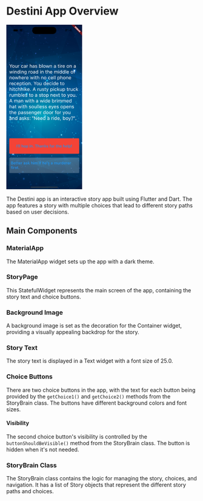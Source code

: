 # Destini App Overview

<img src="Simulator%20Screen%20Shot%20-%20iPhone%2014%20Pro%20-%202023-05-01%20at%2000.08.04.png" alt="App Screenshot" width="200">

The Destini app is an interactive story app built using Flutter and Dart. The app features a story with multiple choices that lead to different story paths based on user decisions.

## Main Components

### MaterialApp

The MaterialApp widget sets up the app with a dark theme.

### StoryPage

This StatefulWidget represents the main screen of the app, containing the story text and choice buttons.

### Background Image

A background image is set as the decoration for the Container widget, providing a visually appealing backdrop for the story.

### Story Text

The story text is displayed in a Text widget with a font size of 25.0.

### Choice Buttons

There are two choice buttons in the app, with the text for each button being provided by the `getChoice1()` and `getChoice2()` methods from the StoryBrain class. The buttons have different background colors and font sizes.

#### Visibility

The second choice button's visibility is controlled by the `buttonShouldBeVisible()` method from the StoryBrain class. The button is hidden when it's not needed.

### StoryBrain Class

The StoryBrain class contains the logic for managing the story, choices, and navigation. It has a list of Story objects that represent the different story paths and choices.
